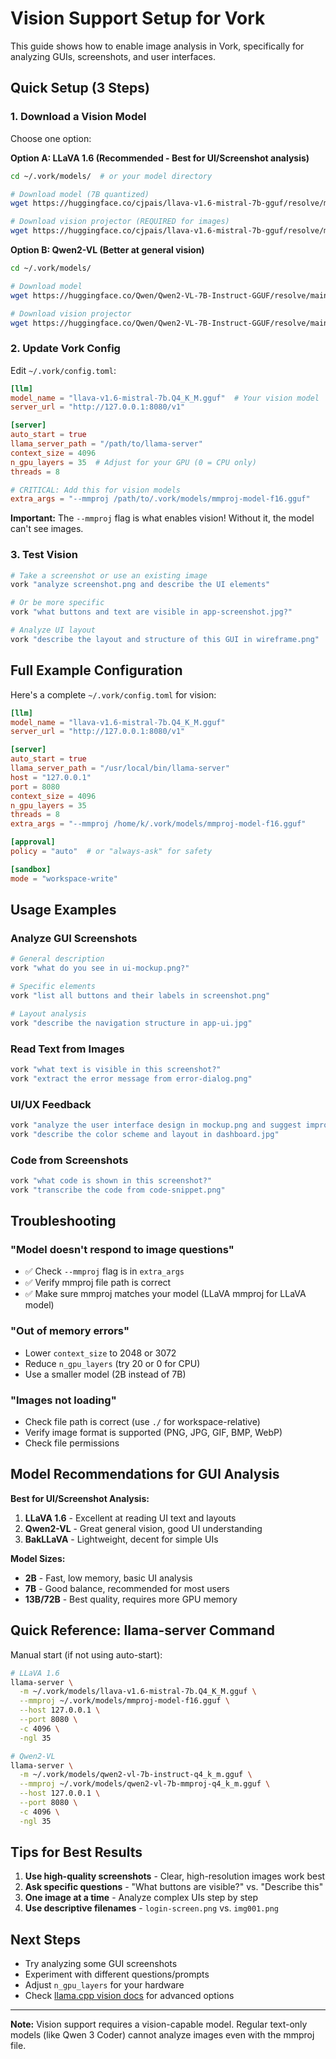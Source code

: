 # Vision Support Setup for Vork

This guide shows how to enable image analysis in Vork, specifically for analyzing GUIs, screenshots, and user interfaces.

## Quick Setup (3 Steps)

### 1. Download a Vision Model

Choose one option:

**Option A: LLaVA 1.6 (Recommended - Best for UI/Screenshot analysis)**
```bash
cd ~/.vork/models/  # or your model directory

# Download model (7B quantized)
wget https://huggingface.co/cjpais/llava-v1.6-mistral-7b-gguf/resolve/main/llava-v1.6-mistral-7b.Q4_K_M.gguf

# Download vision projector (REQUIRED for images)
wget https://huggingface.co/cjpais/llava-v1.6-mistral-7b-gguf/resolve/main/mmproj-model-f16.gguf
```

**Option B: Qwen2-VL (Better at general vision)**
```bash
cd ~/.vork/models/

# Download model
wget https://huggingface.co/Qwen/Qwen2-VL-7B-Instruct-GGUF/resolve/main/qwen2-vl-7b-instruct-q4_k_m.gguf

# Download vision projector
wget https://huggingface.co/Qwen/Qwen2-VL-7B-Instruct-GGUF/resolve/main/qwen2-vl-7b-mmproj-q4_k_m.gguf
```

### 2. Update Vork Config

Edit `~/.vork/config.toml`:

```toml
[llm]
model_name = "llava-v1.6-mistral-7b.Q4_K_M.gguf"  # Your vision model
server_url = "http://127.0.0.1:8080/v1"

[server]
auto_start = true
llama_server_path = "/path/to/llama-server"
context_size = 4096
n_gpu_layers = 35  # Adjust for your GPU (0 = CPU only)
threads = 8

# CRITICAL: Add this for vision models
extra_args = "--mmproj /path/to/.vork/models/mmproj-model-f16.gguf"
```

**Important:** The `--mmproj` flag is what enables vision! Without it, the model can't see images.

### 3. Test Vision

```bash
# Take a screenshot or use an existing image
vork "analyze screenshot.png and describe the UI elements"

# Or be more specific
vork "what buttons and text are visible in app-screenshot.jpg?"

# Analyze UI layout
vork "describe the layout and structure of this GUI in wireframe.png"
```

## Full Example Configuration

Here's a complete `~/.vork/config.toml` for vision:

```toml
[llm]
model_name = "llava-v1.6-mistral-7b.Q4_K_M.gguf"
server_url = "http://127.0.0.1:8080/v1"

[server]
auto_start = true
llama_server_path = "/usr/local/bin/llama-server"
host = "127.0.0.1"
port = 8080
context_size = 4096
n_gpu_layers = 35
threads = 8
extra_args = "--mmproj /home/k/.vork/models/mmproj-model-f16.gguf"

[approval]
policy = "auto"  # or "always-ask" for safety

[sandbox]
mode = "workspace-write"
```

## Usage Examples

### Analyze GUI Screenshots
```bash
# General description
vork "what do you see in ui-mockup.png?"

# Specific elements
vork "list all buttons and their labels in screenshot.png"

# Layout analysis
vork "describe the navigation structure in app-ui.jpg"
```

### Read Text from Images
```bash
vork "what text is visible in this screenshot?"
vork "extract the error message from error-dialog.png"
```

### UI/UX Feedback
```bash
vork "analyze the user interface design in mockup.png and suggest improvements"
vork "describe the color scheme and layout in dashboard.jpg"
```

### Code from Screenshots
```bash
vork "what code is shown in this screenshot?"
vork "transcribe the code from code-snippet.png"
```

## Troubleshooting

### "Model doesn't respond to image questions"
- ✅ Check `--mmproj` flag is in `extra_args`
- ✅ Verify mmproj file path is correct
- ✅ Make sure mmproj matches your model (LLaVA mmproj for LLaVA model)

### "Out of memory errors"
- Lower `context_size` to 2048 or 3072
- Reduce `n_gpu_layers` (try 20 or 0 for CPU)
- Use a smaller model (2B instead of 7B)

### "Images not loading"
- Check file path is correct (use `./` for workspace-relative)
- Verify image format is supported (PNG, JPG, GIF, BMP, WebP)
- Check file permissions

## Model Recommendations for GUI Analysis

**Best for UI/Screenshot Analysis:**
1. **LLaVA 1.6** - Excellent at reading UI text and layouts
2. **Qwen2-VL** - Great general vision, good UI understanding
3. **BakLLaVA** - Lightweight, decent for simple UIs

**Model Sizes:**
- **2B** - Fast, low memory, basic UI analysis
- **7B** - Good balance, recommended for most users
- **13B/72B** - Best quality, requires more GPU memory

## Quick Reference: llama-server Command

Manual start (if not using auto-start):

```bash
# LLaVA 1.6
llama-server \
  -m ~/.vork/models/llava-v1.6-mistral-7b.Q4_K_M.gguf \
  --mmproj ~/.vork/models/mmproj-model-f16.gguf \
  --host 127.0.0.1 \
  --port 8080 \
  -c 4096 \
  -ngl 35

# Qwen2-VL
llama-server \
  -m ~/.vork/models/qwen2-vl-7b-instruct-q4_k_m.gguf \
  --mmproj ~/.vork/models/qwen2-vl-7b-mmproj-q4_k_m.gguf \
  --host 127.0.0.1 \
  --port 8080 \
  -c 4096 \
  -ngl 35
```

## Tips for Best Results

1. **Use high-quality screenshots** - Clear, high-resolution images work best
2. **Ask specific questions** - "What buttons are visible?" vs. "Describe this"
3. **One image at a time** - Analyze complex UIs step by step
4. **Use descriptive filenames** - `login-screen.png` vs. `img001.png`

## Next Steps

- Try analyzing some GUI screenshots
- Experiment with different questions/prompts
- Adjust `n_gpu_layers` for your hardware
- Check [llama.cpp vision docs](https://github.com/ggerganov/llama.cpp) for advanced options

---

**Note:** Vision support requires a vision-capable model. Regular text-only models (like Qwen 3 Coder) cannot analyze images even with the mmproj file.
